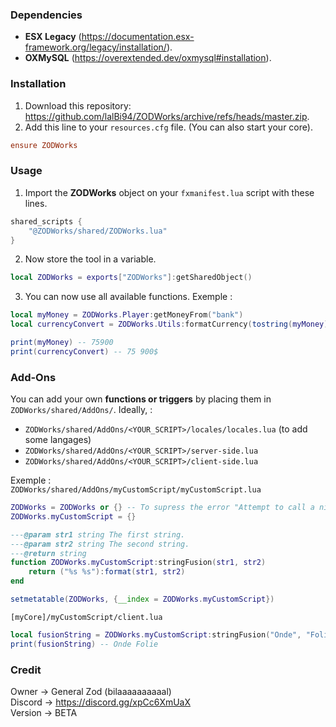### Dependencies
- **ESX Legacy** (https://documentation.esx-framework.org/legacy/installation/).
- **OXMySQL** (https://overextended.dev/oxmysql#installation).

### Installation
1. Download this repository: https://github.com/lalBi94/ZODWorks/archive/refs/heads/master.zip.
2. Add this line to your `resources.cfg` file. (You can also start your core).
```cfg
ensure ZODWorks
```

### Usage
1. Import the **ZODWorks** object on your `fxmanifest.lua` script with these lines.
```lua
shared_scripts {
    "@ZODWorks/shared/ZODWorks.lua"
}
```
2. Now store the tool in a variable.
```lua
local ZODWorks = exports["ZODWorks"]:getSharedObject()
```
3. You can now use all available functions. Exemple :
```lua
local myMoney = ZODWorks.Player:getMoneyFrom("bank") 
local currencyConvert = ZODWorks.Utils:formatCurrency(tostring(myMoney))

print(myMoney) -- 75900
print(currencyConvert) -- 75 900$
```

### Add-Ons
You can add your own **functions or triggers** by placing them in `ZODWorks/shared/AddOns/`. Ideally, :
- `ZODWorks/shared/AddOns/<YOUR_SCRIPT>/locales/locales.lua` (to add some langages)
- `ZODWorks/shared/AddOns/<YOUR_SCRIPT>/server-side.lua`
- `ZODWorks/shared/AddOns/<YOUR_SCRIPT>/client-side.lua`

Exemple : <br/>
`ZODWorks/shared/AddOns/myCustomScript/myCustomScript.lua`
```lua
ZODWorks = ZODWorks or {} -- To supress the error "Attempt to call a nil value"
ZODWorks.myCustomScript = {}

---@param str1 string The first string.
---@param str2 string The second string.
---@return string
function ZODWorks.myCustomScript:stringFusion(str1, str2) 
    return ("%s %s"):format(str1, str2)
end

setmetatable(ZODWorks, {__index = ZODWorks.myCustomScript})
```

`[myCore]/myCustomScript/client.lua`
```lua
local fusionString = ZODWorks.myCustomScript:stringFusion("Onde", "Folie")
print(fusionString) -- Onde Folie
```

### Credit
Owner → General Zod (bilaaaaaaaaaal) <br/>
Discord → https://discord.gg/xpCc6XmUaX <br/>
Version → BETA